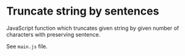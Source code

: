 # Truncate string by sentences
JavaScript function which truncates given string by given number of characters with preserving sentence.

See `main.js` file.

